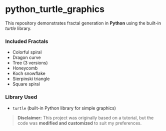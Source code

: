 # python_turtle_graphics

This repository demonstrates fractal generation in **Python** using the built-in *turtle* library.

### Included Fractals

- Colorful spiral  
- Dragon curve  
- Tree (3 versions)  
- Honeycomb  
- Koch snowflake  
- Sierpinski triangle  
- Square spiral  

### Library Used

- `turtle` (built-in Python library for simple graphics)

> **Disclaimer:** This project was originally based on a tutorial, but the code was **modified and customized** to suit my preferences.
